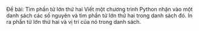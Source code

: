 Đề bài: Tìm phần tử lớn thứ hai
Viết một chương trình Python nhận vào một danh sách các số nguyên và tìm phần tử lớn thứ hai trong danh sách đó. In ra phần tử lớn thứ hai và vị trí của nó trong danh sách.